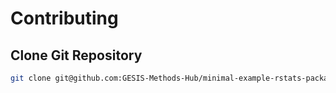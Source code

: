 # Contributing

## Clone Git Repository

```bash
git clone git@github.com:GESIS-Methods-Hub/minimal-example-rstats-package.git
```
